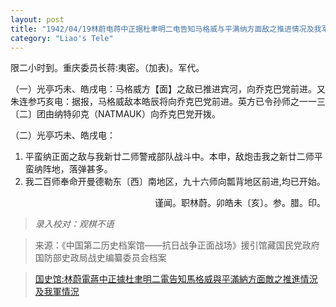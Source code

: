 ```yaml
---
layout: post
title: "1942/04/19林蔚电蒋中正据杜聿明二电告知马格威与平满纳方面敌之推进情况及我军情况"
category: "Liao's Tele"
---
```

限二小时到。重庆委员长蒋:夷密。（加表)。军代。

（一）光亭巧未、皓戌电：马格威方【面】之敌已推进宾河，向乔克巴党前进。又朱连参巧亥电：据报，马格威敌本皓辰将向乔克巴党前进。英方已令孙师之一一三〔二〕团由纳特卯克（NATMAUK）向乔克巴党开拨。

（二）光亭巧未、皓戌电：
1. 平蛮纳正面之敌与我新廿二师警戒部队战斗中。本申，敌炮击我之新廿二师平蛮纳阵地，落弹甚多。
2. 我二百师奉命开曼德勒东〔西〕南地区，九十六师向瓢背地区前进,均已开始。


<p align="right"\>谨闻。职林蔚。卯皓未〔亥〕。参。腊。印。</p\>


>*录入校对：观棋不语*

> 来源：《中国第二历史档案馆——抗日战争正面战场》援引馆藏国民党政府国防部史政局战史编纂委员会档案

> [国史馆:林蔚電蔣中正據杜聿明二電告知馬格威與平滿納方面敵之推進情況及我軍情況](https://ahonline.drnh.gov.tw/index.php?act=Display/image/5894508PYJ=PTZ#81F)